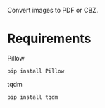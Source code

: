 Convert images to PDF or CBZ.


# Requirements 
 
Pillow

```
pip install Pillow
```
tqdm

```
pip install tqdm
```
